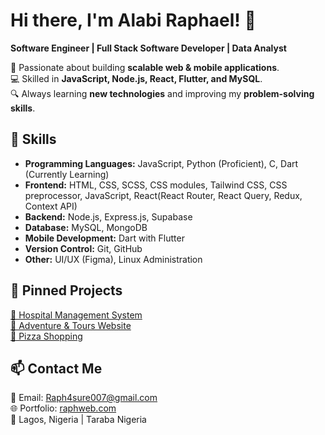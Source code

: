 # Hi there, I'm Alabi Raphael! 👋  
**Software Engineer | Full Stack Software Developer  | Data Analyst**  

🚀 Passionate about building **scalable web & mobile applications**.  
💻 Skilled in **JavaScript, Node.js, React, Flutter, and MySQL**.  
🔍 Always learning **new technologies** and improving my **problem-solving skills**.  

## 🚀 Skills  
- **Programming Languages:** JavaScript, Python (Proficient), C, Dart (Currently Learning) 
- **Frontend:** HTML, CSS, SCSS, CSS modules, Tailwind CSS, CSS preprocessor, JavaScript, React(React Router, React Query, Redux, Context API)
- **Backend:** Node.js, Express.js, Supabase  
- **Database:** MySQL, MongoDB  
- **Mobile Development:** Dart with Flutter 
- **Version Control:** Git, GitHub  
- **Other:** UI/UX (Figma), Linux Administration  

## 📌 Pinned Projects  
[🔗 Hospital Management System](https://github.com/raph4sure/Digital_Doctor)  
[🔗 Adventure & Tours Website](https://github.com/raph4sure/Tours-Website)  
[🔗 Pizza Shopping](https://github.com/Raph4sure/Pizza-Shopping)  

## 📫 Contact Me  
📧 Email: Raph4sure007@gmail.com  
🌐 Portfolio: [raphweb.com](https://www.raphweb.com)  
📍 Lagos, Nigeria | Taraba Nigeria


